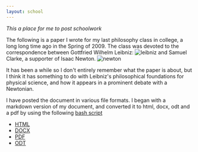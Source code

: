 ```yaml
---
layout: school
---
```


*This a place for me to post schoolwork*

The following is a paper I wrote for my last philosophy class in college, a long long time ago in the Spring of 2009. The class was devoted to the correspondence between Gottfried Wilhelm Leibniz: ![leibniz](https://upload.wikimedia.org/wikipedia/commons/6/6a/Gottfried_Wilhelm_von_Leibniz.jpg)
and Samuel Clarke, a supporter of Isaac Newton. ![newton](https://upload.wikimedia.org/wikipedia/commons/3/39/GodfreyKneller-IsaacNewton-1689.jpg)  

It has been a while so I don't entirely remember what the paper is about, but I think it has something to do with Leibniz's philosophical foundations for physical science, and how it appears in a prominent debate with a Newtonian.   

I have posted the document in various file formats. I began with a markdown version of my document, and converted it to html, docx, odt and a pdf by using the following [bash script](https://raw.githubusercontent.com/inls161/assignment-3-convert-some-documents-jonpage3/master/jonpage3-convert-docs.sh)

*  [HTML](/school/html)
*  [DOCX](https://github.com/inls161/assignment-3-convert-some-documents-jonpage3/raw/master/Leibniz-Newton-final-paper.docx)
*  [PDF](https://github.com/inls161/assignment-3-convert-some-documents-jonpage3/raw/master/Leibniz-Newton-final-paper.pdf)
*  [ODT](https://github.com/inls161/assignment-3-convert-some-documents-jonpage3/raw/master/Leibniz-Newton-final-paper.odt)



